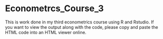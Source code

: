 # Econometrcs_Course_3
This is work done in my third econometrics course using R and Rstudio. If you want to view the output along with the code, please copy and paste the HTML code into an HTML viewer online.
